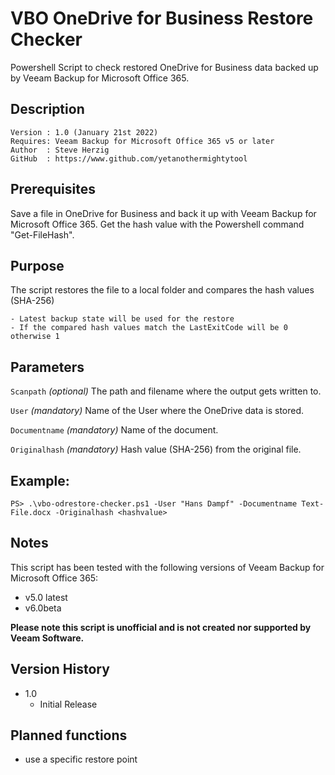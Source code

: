 # VBO OneDrive for Business Restore Checker
Powershell Script to check restored OneDrive for Business data backed up by Veeam Backup for Microsoft Office 365.

## Description
~~~~
Version : 1.0 (January 21st 2022)
Requires: Veeam Backup for Microsoft Office 365 v5 or later
Author  : Steve Herzig
GitHub  : https://www.github.com/yetanothermightytool
~~~~

## Prerequisites

Save a file in OneDrive for Business and back it up with Veeam Backup for Microsoft Office 365.
Get the hash value with the Powershell command "Get-FileHash".

## Purpose

The script restores the file to a local folder and compares the hash values (SHA-256)

    - Latest backup state will be used for the restore
    - If the compared hash values match the LastExitCode will be 0 otherwise 1

## Parameters
  
  `Scanpath`
_(optional)_ The path and filename where the output gets written to.

 `User`
_(mandatory)_ Name of the User where the OneDrive data is stored.

 `Documentname`
_(mandatory)_ Name of the document.

 `Originalhash`
_(mandatory)_ Hash value (SHA-256) from the original file.


## Example: 
`PS> .\vbo-odrestore-checker.ps1 -User "Hans Dampf" -Documentname Text-File.docx -Originalhash <hashvalue>`
  
## Notes

This script has been tested with the following versions of Veeam Backup for Microsoft Office 365:
- v5.0 latest
- v6.0beta 

**Please note this script is unofficial and is not created nor supported by Veeam Software.**

## Version History

* 1.0
    * Initial Release
	
## Planned functions

- use a specific restore point
